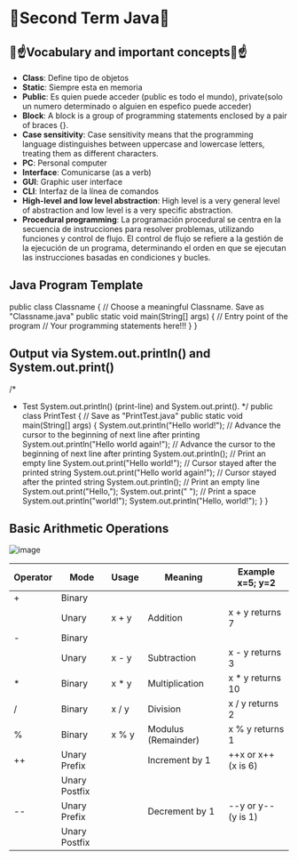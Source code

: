 # 📕Second Term Java📕
## 🥸☝Vocabulary and important concepts🥸☝
- **Class**: Define tipo de objetos
- **Static**: Siempre esta en memoria  
- **Public**: Es quien puede acceder (public es todo el mundo), private(solo un numero determinado o alguien en espefico puede acceder) 
- **Block**: A block is a group of programming statements enclosed by a pair of braces {}.
- **Case sensitivity**: Case sensitivity means that the programming language distinguishes between uppercase and lowercase letters, treating them as different characters.
- **PC**: Personal computer 
- **Interface**: Comunicarse (as a verb)
- **GUI**: Graphic user interface
- **CLI**: Interfaz de la línea de comandos
- **High-level and low level abstraction**: High level is a very general level of abstraction and low level is a very specific abstraction.
- **Procedural programming**: La programación procedural se centra en la secuencia de instrucciones para resolver problemas, utilizando funciones y control de flujo. El control de flujo se refiere a la gestión de la ejecución de un programa, determinando el orden en que se ejecutan las instrucciones basadas en condiciones y bucles.

## Java Program Template

  public class Classname {   // Choose a meaningful Classname. Save as "Classname.java"
   public static void main(String[] args) {  // Entry point of the program
      // Your programming statements here!!!
   }
}

## Output via System.out.println() and System.out.print()
/*
 * Test System.out.println() (print-line) and System.out.print().
 */
public class PrintTest {   // Save as "PrintTest.java"
   public static void main(String[] args) {
      System.out.println("Hello world!");       // Advance the cursor to the beginning of next line after printing
      System.out.println("Hello world again!"); // Advance the cursor to the beginning of next line after printing
      System.out.println();                     // Print an empty line
      System.out.print("Hello world!");         // Cursor stayed after the printed string
      System.out.print("Hello world again!");   // Cursor stayed after the printed string
      System.out.println();                     // Print an empty line
      System.out.print("Hello,");
      System.out.print(" ");                    // Print a space
      System.out.println("world!");
      System.out.println("Hello, world!");
   }
}
## Basic Arithmetic Operations
![image](https://github.com/Spaikyjordi/J25-programming-jordi/assets/144990855/5bcc08c7-c1b4-4116-9a6a-611a52730264)








| Operator | Mode          | Usage     | Meaning             | Example    x=5; y=2|
|----------|---------------|-----------|---------------------|--------------------|
| +        | Binary        |           |                     |                    |
|          | Unary         | x + y     | Addition            | x + y returns 7    |
| -        | Binary        |           |                     |                    |
|          | Unary         | x - y     | Subtraction         | x - y returns 3    |
| *        | Binary        | x * y     | Multiplication      | x * y returns 10   |
| /        | Binary        | x / y     | Division            | x / y returns 2     |
| %        | Binary        | x % y     | Modulus (Remainder) | x % y returns 1     |
| ++       | Unary Prefix  |           | Increment by 1      | ++x or x++ (x is 6) |
|          | Unary Postfix |           |                     |                    |
| --       | Unary Prefix  |           | Decrement by 1      | --y or y-- (y is 1) |
|          | Unary Postfix |           |                     |                    |
